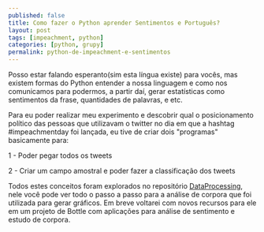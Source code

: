 ```yaml
---
published: false
title: Como fazer o Python aprender Sentimentos e Português?
layout: post
tags: [impeachment, python]
categories: [python, grupy]
permalink: python-de-impeachment-e-sentimentos
---
```


Posso estar falando esperanto(sim esta língua existe) para vocês, mas existem formas do Python entender a nossa linguagem e como nos comunicamos para podermos, a partir daí, gerar estatísticas como sentimentos da frase, quantidades de palavras, e etc.

Para eu poder realizar meu experimento e descobrir qual o posicionamento político das pessoas que utilizavam o twitter no dia em que a hashtag #impeachmentday foi lançada, eu tive de criar dois "programas" basicamente para:

1 -  Poder pegar todos os tweets

2 - Criar um campo amostral e poder fazer a classificação dos tweets

Todos estes conceitos foram explorados no repositório [DataProcessing](http://www.github.com/vmesel/DataProcessing), nele você pode ver todo o passo a passo para a análise de corpora que foi utilizada para gerar gráficos. Em breve voltarei com novos recursos para ele em um projeto de Bottle com aplicações para análise de sentimento e estudo de corpora.
